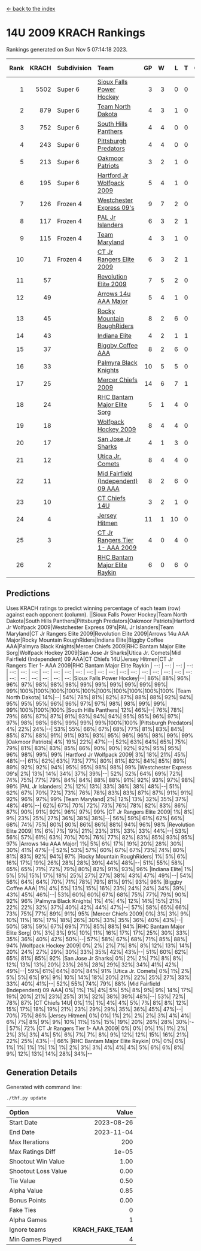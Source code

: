 [<- back to the index](readme.md)
# 14U 2009 KRACH Rankings
Rankings generated on Sun Nov  5 07:14:18 2023.

Rank|KRACH|Subdivision|Team|GP|W|L|T|OTW|OTL|SoS|Exp Wins|Win Diff
---:|---:|:---|:---|---:|---:|---:|---:|---:|---:|---:|---:|---:
1|5502|Super 6|[Sioux Falls Power Hockey](https://gamesheetstats.com/seasons/3664/teams/140999/schedule)|3|3|0|0|0|0|241|3.8|-0.0
2|879|Super 6|[Team North Dakota](https://gamesheetstats.com/seasons/3664/teams/141001/schedule)|4|3|1|0|0|0|1160|3.8|-0.0
3|752|Super 6|[South Hills Panthers](https://gamesheetstats.com/seasons/3664/teams/160166/schedule)|4|4|0|0|0|0|23|4.9|0.0
4|243|Super 6|[Pittsburgh Predators](https://gamesheetstats.com/seasons/3664/teams/140995/schedule)|4|4|0|0|0|0|8|4.9|0.0
5|213|Super 6|[Oakmoor Patriots](https://gamesheetstats.com/seasons/3664/teams/141002/schedule)|3|2|1|0|1|0|241|2.8|-0.0
6|195|Super 6|[Hartford Jr Wolfpack 2009](https://gamesheetstats.com/seasons/3664/teams/140979/schedule)|5|4|1|0|0|0|55|4.9|0.0
7|126|Frozen 4|[Westchester Express 09's](https://gamesheetstats.com/seasons/3664/teams/140992/schedule)|9|7|2|0|1|1|45|7.9|0.0
8|117|Frozen 4|[PAL Jr Islanders](https://gamesheetstats.com/seasons/3664/teams/140990/schedule)|6|3|2|1|0|0|158|4.4|0.0
9|115|Frozen 4|[Team Maryland](https://gamesheetstats.com/seasons/3664/teams/140998/schedule)|4|3|1|0|0|0|37|3.9|0.0
10|71|Frozen 4|[CT Jr Rangers Elite 2009](https://gamesheetstats.com/seasons/3664/teams/140980/schedule)|6|3|2|1|1|0|57|4.4|0.0
11|57||[Revolution Elite 2009](https://gamesheetstats.com/seasons/3664/teams/140996/schedule)|7|5|2|0|0|0|36|5.9|0.0
12|49||[Arrows 14u AAA Major](https://gamesheetstats.com/seasons/3664/teams/140993/schedule)|5|4|1|0|0|0|25|4.9|0.0
13|45||[Rocky Mountain RoughRiders](https://gamesheetstats.com/seasons/3664/teams/144346/schedule)|8|2|6|0|0|0|811|2.8|-0.0
14|43||[Indiana Elite](https://gamesheetstats.com/seasons/3664/teams/144344/schedule)|4|2|1|1|0|0|23|3.4|0.0
15|37||[Biggby Coffee AAA](https://gamesheetstats.com/seasons/3664/teams/144343/schedule)|8|2|6|0|0|1|855|2.8|-0.0
16|33||[Palmyra Black Knights](https://gamesheetstats.com/seasons/3664/teams/140997/schedule)|10|5|5|0|0|0|104|5.9|0.0
17|25||[Mercer Chiefs 2009](https://gamesheetstats.com/seasons/3664/teams/140987/schedule)|14|6|7|1|1|1|85|7.4|0.0
18|24||[RHC Bantam Major Elite Sorg](https://gamesheetstats.com/seasons/3664/teams/140985/schedule)|5|1|4|0|0|0|85|1.9|0.0
19|18||[Wolfpack Hockey 2009](https://gamesheetstats.com/seasons/3664/teams/140986/schedule)|8|4|4|0|0|1|51|4.9|0.0
20|17||[San Jose Jr Sharks](https://gamesheetstats.com/seasons/3664/teams/141003/schedule)|4|1|3|0|0|0|172|1.9|0.0
21|12||[Utica Jr. Comets](https://gamesheetstats.com/seasons/3664/teams/140994/schedule)|8|4|4|0|0|0|60|4.9|0.0
22|11||[Mid Fairfield (Independent) 09 AAA](https://gamesheetstats.com/seasons/3664/teams/140981/schedule)|8|2|6|0|0|0|41|2.9|0.0
23|10||[CT Chiefs 14U](https://gamesheetstats.com/seasons/3664/teams/140982/schedule)|3|2|1|0|0|0|5|2.9|0.0
24|4||[Jersey Hitmen](https://gamesheetstats.com/seasons/3664/teams/140988/schedule)|11|1|10|0|0|0|69|1.9|0.0
25|3||[CT Jr Rangers Tier 1- AAA 2009](https://gamesheetstats.com/seasons/3664/teams/140983/schedule)|4|0|4|0|0|0|27|0.9|0.0
26|2||[RHC Bantam Major Elite Raykin](https://gamesheetstats.com/seasons/3664/teams/140989/schedule)|6|0|6|0|0|0|22|0.9|0.0

## Predictions
Uses KRACH ratings to predict winning percentage of each team (row) against each opponent (column).
||Sioux Falls Power Hockey|Team North Dakota|South Hills Panthers|Pittsburgh Predators|Oakmoor Patriots|Hartford Jr Wolfpack 2009|Westchester Express 09's|PAL Jr Islanders|Team Maryland|CT Jr Rangers Elite 2009|Revolution Elite 2009|Arrows 14u AAA Major|Rocky Mountain RoughRiders|Indiana Elite|Biggby Coffee AAA|Palmyra Black Knights|Mercer Chiefs 2009|RHC Bantam Major Elite Sorg|Wolfpack Hockey 2009|San Jose Jr Sharks|Utica Jr. Comets|Mid Fairfield (Independent) 09 AAA|CT Chiefs 14U|Jersey Hitmen|CT Jr Rangers Tier 1- AAA 2009|RHC Bantam Major Elite Raykin
| --: | --: | --: | --: | --: | --: | --: | --: | --: | --: | --: | --: | --: | --: | --: | --: | --: | --: | --: | --: | --: | --: | --: | --: | --: | --: | --: 
|Sioux Falls Power Hockey|--| 86%| 88%| 96%| 96%| 97%| 98%| 98%| 98%| 99%| 99%| 99%| 99%| 99%| 99%| 99%|100%|100%|100%|100%|100%|100%|100%|100%|100%|100%
|Team North Dakota| 14%|--| 54%| 78%| 81%| 82%| 87%| 88%| 88%| 92%| 94%| 95%| 95%| 95%| 96%| 96%| 97%| 97%| 98%| 98%| 99%| 99%| 99%|100%|100%|100%
|South Hills Panthers| 12%| 46%|--| 76%| 78%| 79%| 86%| 87%| 87%| 91%| 93%| 94%| 94%| 95%| 95%| 96%| 97%| 97%| 98%| 98%| 98%| 99%| 99%| 99%|100%|100%
|Pittsburgh Predators|  4%| 22%| 24%|--| 53%| 55%| 66%| 67%| 68%| 77%| 81%| 83%| 84%| 85%| 87%| 88%| 91%| 91%| 93%| 93%| 95%| 96%| 96%| 98%| 99%| 99%
|Oakmoor Patriots|  4%| 19%| 22%| 47%|--| 52%| 63%| 64%| 65%| 75%| 79%| 81%| 83%| 83%| 85%| 86%| 90%| 90%| 92%| 92%| 95%| 95%| 96%| 98%| 99%| 99%
|Hartford Jr Wolfpack 2009|  3%| 18%| 21%| 45%| 48%|--| 61%| 62%| 63%| 73%| 77%| 80%| 81%| 82%| 84%| 85%| 89%| 89%| 92%| 92%| 94%| 95%| 95%| 98%| 98%| 99%
|Westchester Express 09's|  2%| 13%| 14%| 34%| 37%| 39%|--| 52%| 52%| 64%| 69%| 72%| 74%| 75%| 77%| 79%| 84%| 84%| 88%| 88%| 91%| 92%| 93%| 97%| 98%| 99%
|PAL Jr Islanders|  2%| 12%| 13%| 33%| 36%| 38%| 48%|--| 51%| 62%| 67%| 70%| 72%| 73%| 76%| 78%| 83%| 83%| 87%| 87%| 91%| 91%| 92%| 96%| 97%| 99%
|Team Maryland|  2%| 12%| 13%| 32%| 35%| 37%| 48%| 49%|--| 62%| 67%| 70%| 72%| 73%| 76%| 78%| 82%| 83%| 86%| 87%| 90%| 91%| 92%| 96%| 97%| 99%
|CT Jr Rangers Elite 2009|  1%|  8%|  9%| 23%| 25%| 27%| 36%| 38%| 38%|--| 56%| 59%| 61%| 62%| 66%| 68%| 74%| 75%| 80%| 80%| 86%| 86%| 88%| 94%| 96%| 98%
|Revolution Elite 2009|  1%|  6%|  7%| 19%| 21%| 23%| 31%| 33%| 33%| 44%|--| 53%| 56%| 57%| 61%| 63%| 70%| 70%| 76%| 77%| 82%| 83%| 85%| 93%| 95%| 97%
|Arrows 14u AAA Major|  1%|  5%|  6%| 17%| 19%| 20%| 28%| 30%| 30%| 41%| 47%|--| 52%| 53%| 57%| 60%| 67%| 67%| 73%| 74%| 80%| 81%| 83%| 92%| 94%| 97%
|Rocky Mountain RoughRiders|  1%|  5%|  6%| 16%| 17%| 19%| 26%| 28%| 28%| 39%| 44%| 48%|--| 51%| 55%| 58%| 65%| 65%| 71%| 72%| 79%| 80%| 82%| 91%| 93%| 96%
|Indiana Elite|  1%|  5%|  5%| 15%| 17%| 18%| 25%| 27%| 27%| 38%| 43%| 47%| 49%|--| 54%| 56%| 64%| 64%| 70%| 71%| 78%| 79%| 81%| 91%| 93%| 96%
|Biggby Coffee AAA|  1%|  4%|  5%| 13%| 15%| 16%| 23%| 24%| 24%| 34%| 39%| 43%| 45%| 46%|--| 53%| 60%| 60%| 67%| 68%| 75%| 77%| 79%| 90%| 92%| 96%
|Palmyra Black Knights|  1%|  4%|  4%| 12%| 14%| 15%| 21%| 22%| 22%| 32%| 37%| 40%| 42%| 44%| 47%|--| 57%| 58%| 65%| 66%| 73%| 75%| 77%| 89%| 91%| 95%
|Mercer Chiefs 2009|  0%|  3%|  3%|  9%| 10%| 11%| 16%| 17%| 18%| 26%| 30%| 33%| 35%| 36%| 40%| 43%|--| 50%| 58%| 59%| 67%| 69%| 71%| 85%| 88%| 94%
|RHC Bantam Major Elite Sorg|  0%|  3%|  3%|  9%| 10%| 11%| 16%| 17%| 17%| 25%| 30%| 33%| 35%| 36%| 40%| 42%| 50%|--| 57%| 58%| 67%| 68%| 71%| 85%| 88%| 94%
|Wolfpack Hockey 2009|  0%|  2%|  2%|  7%|  8%|  8%| 12%| 13%| 14%| 20%| 24%| 27%| 29%| 30%| 33%| 35%| 42%| 43%|--| 51%| 60%| 62%| 65%| 81%| 85%| 92%
|San Jose Jr Sharks|  0%|  2%|  2%|  7%|  8%|  8%| 12%| 13%| 13%| 20%| 23%| 26%| 28%| 29%| 32%| 34%| 41%| 42%| 49%|--| 59%| 61%| 64%| 80%| 84%| 91%
|Utica Jr. Comets|  0%|  1%|  2%|  5%|  5%|  6%|  9%|  9%| 10%| 14%| 18%| 20%| 21%| 22%| 25%| 27%| 33%| 33%| 40%| 41%|--| 52%| 55%| 74%| 79%| 88%
|Mid Fairfield (Independent) 09 AAA|  0%|  1%|  1%|  4%|  5%|  5%|  8%|  9%|  9%| 14%| 17%| 19%| 20%| 21%| 23%| 25%| 31%| 32%| 38%| 39%| 48%|--| 53%| 72%| 78%| 87%
|CT Chiefs 14U|  0%|  1%|  1%|  4%|  4%|  5%|  7%|  8%|  8%| 12%| 15%| 17%| 18%| 19%| 21%| 23%| 29%| 29%| 35%| 36%| 45%| 47%|--| 70%| 75%| 86%
|Jersey Hitmen|  0%|  0%|  1%|  2%|  2%|  2%|  3%|  4%|  4%|  6%|  7%|  8%|  9%|  9%| 10%| 11%| 15%| 15%| 19%| 20%| 26%| 28%| 30%|--| 57%| 72%
|CT Jr Rangers Tier 1- AAA 2009|  0%|  0%|  0%|  1%|  1%|  2%|  2%|  3%|  3%|  4%|  5%|  6%|  7%|  7%|  8%|  9%| 12%| 12%| 15%| 16%| 21%| 22%| 25%| 43%|--| 66%
|RHC Bantam Major Elite Raykin|  0%|  0%|  0%|  1%|  1%|  1%|  1%|  1%|  1%|  2%|  3%|  3%|  4%|  4%|  4%|  5%|  6%|  6%|  8%|  9%| 12%| 13%| 14%| 28%| 34%|--

## Generation Details

Generated with command line:
```
./thf.py update
```

| Option | Value |
| :----- | ----: |
| Start Date | 2023-08-26 |
| End Date | 2023-11-04 |
| Max Iterations | 200 |
| Max Ratings Diff | 1e-05 |
| Shootout Win Value | 1.00 |
| Shootout Loss Value | 0.00 |
| Tie Value | 0.50 |
| Alpha Value | 0.85 |
| Bonus Points | 0.00 |
| Fake Ties | 0 |
| Alpha Games | 1 |
| Ignore teams | __KRACH_FAKE_TEAM__ |
| Min Games Played | 4 |

